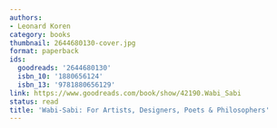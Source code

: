 ```yaml
---
authors:
- Leonard Koren
category: books
thumbnail: 2644680130-cover.jpg
format: paperback
ids:
  goodreads: '2644680130'
  isbn_10: '1880656124'
  isbn_13: '9781880656129'
link: https://www.goodreads.com/book/show/42190.Wabi_Sabi
status: read
title: 'Wabi-Sabi: For Artists, Designers, Poets & Philosophers'
---
```


